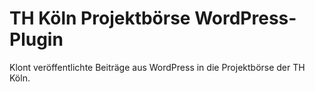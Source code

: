 # TH Köln Projektbörse WordPress-Plugin
Klont veröffentlichte Beiträge aus WordPress in die Projektbörse der TH Köln.